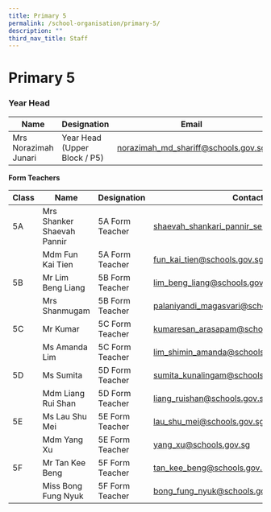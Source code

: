 ```yaml
---
title: Primary 5
permalink: /school-organisation/primary-5/
description: ""
third_nav_title: Staff
---
```




# **Primary 5**

### Year Head

|Name|	Designation|	Email|
|----|----|----|
|Mrs Norazimah Junari	|Year Head (Upper Block / P5)	|norazimah_md_shariff@schools.gov.sg|

**Form Teachers**

| Class | Name | Designation | Contact | 
| -------- | -------- | -------- |-------- |
|5A|	Mrs Shanker Shaevah Pannir|5A Form Teacher	|shaevah_shankari_pannir_selvan@schools.gov.sg|
||Mdm Fun Kai Tien	|5A Form Teacher|	fun_kai_tien@schools.gov.sg|
|5B|	Mr Lim Beng Liang	|5B Form Teacher|	lim_beng_liang@schools.gov.sg|
||Mrs Shanmugam	|5B Form Teacher|	palaniyandi_magasvari@schools.gov.sg|
|5C|	Mr Kumar	|5C Form Teacher|	kumaresan_arasapam@schools.gov.sg|
||Ms Amanda Lim	|5C Form Teacher	|[lim_shimin_amanda@schools.gov.sg](lim_shimin_amanda@schools.gov.sg)|
|5D|	Ms Sumita	|5D Form Teacher|	sumita_kunalingam@schools.gov.sg|
||Mdm Liang Rui Shan|	5D Form Teacher|	liang_ruishan@schools.gov.sg|
|5E	|Ms Lau Shu Mei	|5E Form Teacher|	lau_shu_mei@schools.gov.sg|
||Mdm Yang Xu	|5E Form Teacher	|yang_xu@schools.gov.sg|
|5F	|Mr Tan Kee Beng	|5F Form Teacher|	tan_kee_beng@schools.gov.sg|
||Miss Bong Fung Nyuk	|5F Form Teacher|	bong_fung_nyuk@schools.gov.sg|